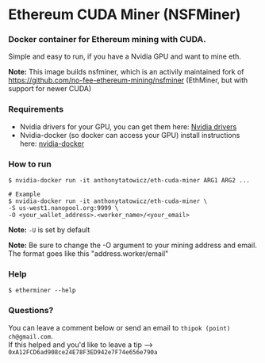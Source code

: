 # Ethereum CUDA Miner (NSFMiner)


### Docker container for Ethereum mining with CUDA.

Simple and easy to run, if you have a Nvidia GPU and want to mine eth.

**Note:** This image builds nsfminer, which is an activily maintained fork of <https://github.com/no-fee-ethereum-mining/nsfminer> (EthMiner, but with support for newer CUDA)

### Requirements
- Nvidia drivers for your GPU, you can get them here: [Nvidia drivers](http://www.nvidia.com/Download/index.aspx)
- Nvidia-docker (so docker can access your GPU) install instructions here: [nvidia-docker](https://github.com/NVIDIA/nvidia-docker)

### How to run
```
$ nvidia-docker run -it anthonytatowicz/eth-cuda-miner ARG1 ARG2 ...

# Example
$ nvidia-docker run -it anthonytatowicz/eth-cuda-miner \
-S us-west1.nanopool.org:9999 \
-O <your_wallet_address>.<worker_name>/<your_email>
```

**Note:** `-U` is set by default

**Note:** Be sure to change the -O argument to your mining address and email.  
The format goes like this "address.worker/email"

### Help
`$ etherminer --help`

### Questions?
You can leave a comment below or send an email to `thipok (point) ch@gmail.com`.  
If this helped and you'd like to leave a tip --> `0xA12FCD6ad908ce24E78F3ED942e7F74e656e790a`

